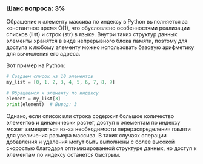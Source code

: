### Шанс вопроса: 3%

Обращение к элементу массива по индексу в Python выполняется за константное время O(1), что обусловлено особенностями реализации списков (list) и строк (str) в языке. Внутри таких структур данных элементы хранятся в виде непрерывного блока памяти, поэтому для доступа к любому элементу можно использовать базовую арифметику для вычисления его адреса.

Вот пример на Python:
```python
# Создаем список из 10 элементов
my_list = [0, 1, 2, 3, 4, 5, 6, 7, 8, 9]

# Обращаемся к элементу по индексу
element = my_list[3]
print(element)  # Вывод: 3
```
Однако, если список или строка содержит большое количество элементов и динамически растет, доступ к элементам по индексу может замедлиться из-за необходимости перераспределения памяти для увеличения размера массива. В таких случаях операции добавления и удаления могут быть выполнены с более высокой скоростью благодаря оптимизированной структуре данных, но доступ к элементам по индексу останется быстрым.